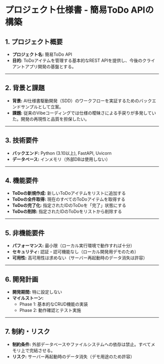 # プロジェクト仕様書 - 簡易ToDo APIの構築

## 1. プロジェクト概要

* **プロジェクト名:** 簡易ToDo API
* **目的:** ToDoアイテムを管理する基本的なREST APIを提供し、今後のクライアントアプリ開発の基盤とする。

---

## 2. 背景と課題

* **背景:** AI仕様書駆動開発（SDD）のワークフローを実証するためのバックエンドサンプルとして立案。
* **課題:** 従来のVibeコーディングでは仕様の曖昧さによる手戻りが多発していた。開発の再現性と品質を担保したい。

---

## 3. 技術要件

* **バックエンド:** Python (3.10以上), FastAPI, Uvicorn
* **データベース:** インメモリ（外部DBは使用しない）

---

## 4. 機能要件

* **ToDoの新規作成:** 新しいToDoアイテムをリストに追加する
* **ToDoの全件取得:** 現在のすべてのToDoアイテムを取得する
* **ToDoの完了化:** 指定されたIDのToDoを「完了」状態にする
* **ToDoの削除:** 指定されたIDのToDoをリストから削除する

---

## 5. 非機能要件

* **パフォーマンス:** 最小限（ローカル実行環境で動作すれば十分）
* **セキュリティ:** 認証・認可機能なし（ローカル開発用デモのため）
* **可用性:** 高可用性は求めない（サーバー再起動時のデータ消失は許容）

---

## 6. 開発計画

* **開発期間:** 特に設定しない
* **マイルストーン:**
    * Phase 1: 基本的なCRUD機能の実装
    * Phase 2: 動作確認とテスト実施

---

## 7. 制約・リスク

* **制約条件:** 外部データベースやファイルシステムへの依存は禁止。すべてメモリ上で完結させる。
* **リスク:** サーバー再起動時のデータ消失（デモ用途のため許容）
